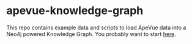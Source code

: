 # apevue-knowledge-graph
This repo contains example data and scripts to load ApeVue data into a Neo4j powered Knowledge Graph.  You probably want to start [here](apevue-knowledge-graph.ipynb).

